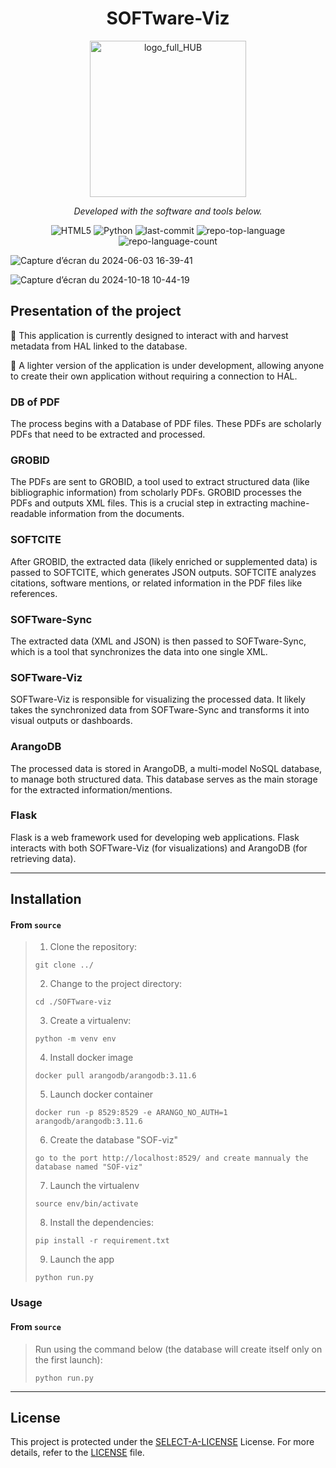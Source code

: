 <p align="center">
    <h1 align="center">SOFTware-Viz</h1>
</p>
<div align="center">
  <img src="https://github.com/user-attachments/assets/43b01db2-450e-4d9d-a805-cb37f861bdb2" alt="logo_full_HUB" width="250" />
</div>

<p align="center">
	<!-- local repository, no metadata badges. -->
<p>
<p align="center">
		<em>Developed with the software and tools below.</em>
</p>
<p align="center">
	<img src="https://img.shields.io/badge/HTML5-E34F26.svg?style=default&logo=HTML5&logoColor=white" alt="HTML5">
	<img src="https://img.shields.io/badge/Python-3776AB.svg?style=default&logo=Python&logoColor=white" alt="Python">
	<img src="https://img.shields.io/github/last-commit/Samuel-Scalbert/SOFTware-Viz?style=default&logo=git&logoColor=white&color=0080ff" alt="last-commit">
	<img src="https://img.shields.io/github/languages/top/Samuel-Scalbert/SOFTware-Viz?style=default&color=0080ff" alt="repo-top-language">
	<img src="https://img.shields.io/github/languages/count/Samuel-Scalbert/SOFTware-Viz?style=default&color=0080ff" alt="repo-language-count">
</p>

![Capture d’écran du 2024-06-03 16-39-41](https://github.com/Samuel-Scalbert/SOFTware-Viz/assets/32683708/6be2a593-0508-4e52-a7cb-2cf28b768f00)

![Capture d’écran du 2024-10-18 10-44-19](https://github.com/user-attachments/assets/e8d7bcea-9881-49af-abfc-d92f536b9233)

## Presentation of the project

🛑 This application is currently designed to interact with and harvest metadata from HAL linked to the database.

🛑 A lighter version of the application is under development, allowing anyone to create their own application without requiring a connection to HAL.

### DB of PDF
The process begins with a Database of PDF files. These PDFs are scholarly PDFs that need to be extracted and processed.

### GROBID
The PDFs are sent to GROBID, a tool used to extract structured data (like bibliographic information) from scholarly PDFs. GROBID processes the PDFs and outputs XML files. This is a crucial step in extracting machine-readable information from the documents.

### SOFTCITE
After GROBID, the extracted data (likely enriched or supplemented data) is passed to SOFTCITE, which generates JSON outputs. SOFTCITE analyzes citations, software mentions, or related information in the PDF files like references.

### SOFTware-Sync
The extracted data (XML and JSON) is then passed to SOFTware-Sync, which is a tool that synchronizes the data into one single XML.

### SOFTware-Viz
SOFTware-Viz is responsible for visualizing the processed data. It likely takes the synchronized data from SOFTware-Sync and transforms it into visual outputs or dashboards.

### ArangoDB
The processed data is stored in ArangoDB, a multi-model NoSQL database, to manage both structured data. This database serves as the main storage for the extracted information/mentions.

### Flask
Flask is a web framework used for developing web applications. Flask interacts with both SOFTware-Viz (for visualizations) and ArangoDB (for retrieving data).

---
##  Installation

<h4>From <code>source</code></h4>

> 1. Clone the  repository:
>
> ```console
> git clone ../
> ```
>
> 2. Change to the project directory:
> ```console
> cd ./SOFTware-viz
> ```
>
> 3. Create a virtualenv:
> ```console
> python -m venv env
> ```
>
> 4. Install docker image
> ```console
> docker pull arangodb/arangodb:3.11.6
> ```
>
> 5. Launch docker container
> ```console
> docker run -p 8529:8529 -e ARANGO_NO_AUTH=1 arangodb/arangodb:3.11.6
> ```
>
> 6. Create the database "SOF-viz"
>```
> go to the port http://localhost:8529/ and create mannualy the database named "SOF-viz"
>```
>
> 7. Launch the virtualenv
> ```console
> source env/bin/activate
> ```
>
> 8. Install the dependencies:
> ```console
> pip install -r requirement.txt
> ```
> 
> 9. Launch the app
> ```console
> python run.py
> ```
>
###  Usage

<h4>From <code>source</code></h4>

> Run  using the command below (the database will create itself only on the first launch):
> ```console
> python run.py
> ```

---
##  License

This project is protected under the [SELECT-A-LICENSE](https://choosealicense.com/licenses) License. For more details, refer to the [LICENSE](https://choosealicense.com/licenses/) file.
